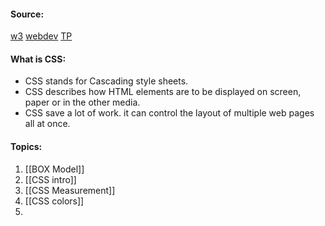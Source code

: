 #### Source:
[w3](https://www.w3schools.com/css/css_intro.asp)
[webdev](https://web.dev/learn/css/)
[TP](https://www.tutorialspoint.com/css/index.htm)

#### What is CSS:

* CSS stands for Cascading style sheets.
* CSS describes how HTML elements are to be displayed on screen, paper or in the other media.
* CSS save a lot of work. it can control the layout of multiple web pages all at once.


#### Topics:

1. [[BOX Model]]
2. [[CSS intro]]
3. [[CSS Measurement]]
4. [[CSS colors]]
5. 
